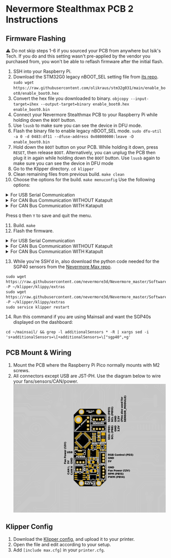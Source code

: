 # Nevermore Stealthmax PCB 2 Instructions

## Firmware Flashing

:warning: Do not skip steps 1-6 if you sourced your PCB from anywhere but Isik's Tech. If you do and this setting wasn't pre-applied by the vendor you purchased from, you won't be able to reflash firmware after the initial flash.

1. SSH into your Raspberry Pi.
2. Download the STM32G0 legacy nBOOT_SEL setting file from [its repo](https://github.com/olikraus/stm32g031/tree/main/enable_boot0).  `sudo wget https://raw.githubusercontent.com/olikraus/stm32g031/main/enable_boot0/enable_boot0.hex`
3. Convert the hex file you downloaded to binary. `objcopy --input-target=ihex --output-target=binary enable_boot0.hex enable_boot0.bin`
4. Connect your Nevermore Stealthmax PCB to your Raspberry Pi while holding down the `BOOT` button.
5. Use `lsusb` to make sure you can see the device in DFU mode.
6. Flash the binary file to enable legacy nBOOT_SEL mode. `sudo dfu-util -a 0 -d 0483:df11 --dfuse-address 0x08000000:leave -D enable_boot0.bin`
7. Hold down the `BOOT` button on your PCB. While holding it down, press `RESET`, then release `BOOT`. Alternatively, you can unplug the PCB then plug it in again while holding down the `BOOT` button. Use `lsusb` again to make sure you can see the device in DFU mode
8. Go to the Klipper directory. `cd klipper`
9. Clean remaining files from previous build. `make clean`
10. Choose the options for the build. `make menuconfig` Use the following options:

<details>
  <summary>For USB Serial Communication</summary>

```
[*] Enable extra low-level configuration options
    Micro-controller Architecture (STMicroelectronics STM32)  --->
    Processor model (STM32G0B1)  --->
    Bootloader offset (No bootloader)  --->
    Clock Reference (8 MHz crystal)  --->
    Communication interface (USB (on PA11/PA12))  --->
    USB ids  --->
()  GPIO pins to set at micro-controller startup
```

</details>
<details>
  <summary>For CAN Bus Communication WITHOUT Katapult</summary>

```
[*] Enable extra low-level configuration options
    Micro-controller Architecture (STMicroelectronics STM32)  --->
    Processor model (STM32G0B1)  --->
    Bootloader offset (No bootloader)  --->
    Clock Reference (8 MHz crystal)  --->
    Communication interface (CAN bus (on PB0/PB1))  --->
(1000000) CAN bus speed
()  GPIO pins to set at micro-controller startup
```

</details>
<details>
  <summary>For CAN Bus Communication WITH Katapult</summary>

```
[*] Enable extra low-level configuration options
    Micro-controller Architecture (STMicroelectronics STM32)  --->
    Processor model (STM32G0B1)  --->
    Bootloader offset (8KiB Bootloader)  --->
    Clock Reference (8 MHz crystal)  --->
    Communication interface (CAN bus (on PB0/PB1))  --->
(1000000) CAN bus speed
()  GPIO pins to set at micro-controller startup
```

</details>

Press `Q` then `Y` to save and quit the menu.

11. Build. `make`
12. Flash the firmware. 
<details>
  <summary>For USB Serial Communication</summary>
  
  1. Flash Klipper. `make flash FLASH_DEVICE=0483:df11`
  2. When finished, press the `RESET` button on your Nevermore Stealthmax PCB.
  3. Use  `ls /dev/serial/by-id/*` to find the path starting with `/dev/serial/by-id/usb-Klipper_stm32g0b1`. This is the serial path of your Nevermore Stealthmax PCB.
  
</details>
<details>
  <summary>For CAN Bus Communication WITHOUT Katapult</summary>
  
  1. Flash Klipper. `make flash FLASH_DEVICE=0483:df11`
  2. When finished, press the `RESET` button on your Nevermore Stealthmax PCB.
  3. Use  `~/klippy-env/bin/python ~/klipper/scripts/canbus_query.py can0` to find the CAN bus UUID of your Nevermore Stealthmax PCB. (Make sure your CAN wires are connected.)

</details>
<details>
  <summary>For CAN Bus Communication WITH Katapult</summary>

  1. Go home. `cd ~`
  2. Install [Katapult](https://github.com/Arksine/katapult). `git clone https://github.com/Arksine/katapult`
  3. Go to the Katapult directory. `cd katapult`
  4. Choose the options for the build. `make menuconfig` Use the following options:
    
  ```
    Micro-controller Architecture (STMicroelectronics STM32)  --->
    Processor model (STM32G0B1)  --->
    Build Katapult deployment application (Do not build)  --->
    Clock Reference (8 MHz crystal)  --->
    Communication interface (CAN bus (on PB0/PB1))  --->
    Application start offset (8KiB offset)  --->
(1000000) CAN bus speed
()  GPIO pins to set on bootloader entry
[*] Support bootloader entry on rapid double click of reset button
[ ] Enable bootloader entry on button (or gpio) state
[*] Enable Status LED
(PA13)  Status LED GPIO Pin
  ```
5. Build. `make`
6. Flash Katapult. `sudo dfu-util -a 0 -d 0483:df11 --dfuse-address 0x08000000:leave -D out/canboot.bin`
7. When finished, press the `RESET` button on your Nevermore Stealthmax PCB.
8. Use  `~/klippy-env/bin/python ~/klipper/scripts/canbus_query.py can0` to find the CAN bus UUID of your Nevermore Stealthmax PCB. (Make sure your CAN wires are connected.)
9. Flash Klipper. Replace `<UUID>` with your PCB's UUID. `cd ~/katapult/scripts && python3 flashtool.py -i can0 -f ~/klipper/out/klipper.bin -u <uuid>`
10. When finished, press the `RESET` button on your Nevermore Stealthmax PCB.

</details>

13. While you're SSH'd in, also download the python code needed for the SGP40 sensors from the [Nevermore Max repo](https://github.com/nevermore3d/Nevermore_Max).
```
sudo wget https://raw.githubusercontent.com/nevermore3d/Nevermore_master/Software/Klipper/sgp40.py -P ~/klipper/klippy/extras
sudo wget https://raw.githubusercontent.com/nevermore3d/Nevermore_master/Software/Klipper/voc_algorithm.py -P ~/klipper/klippy/extras
sudo service klipper restart
```
14. Run this command if you are using Mainsail and want the SGP40s displayed on the dashboard:
```
cd ~/mainsail/ && grep -l additionalSensors * -R | xargs sed -i 's+additionalSensors=\[+additionalSensors=\["sgp40",+g'
```
## PCB Mount & Wiring
1. Mount the PCB where the Raspberry Pi Pico normally mounts with M2 screws.
2. All connectors except USB are JST-PH. Use the diagram below to wire your fans/sensors/CAN/power.
![Pinout](../Images/SM-Pinout.png)

## Klipper Config
1. Download the [Klipper config](../Firmware/Max.cfg), and upload it to your printer.
2. Open the file and edit according to your setup.
3. Add `[include max.cfg]` in your `printer.cfg`.
